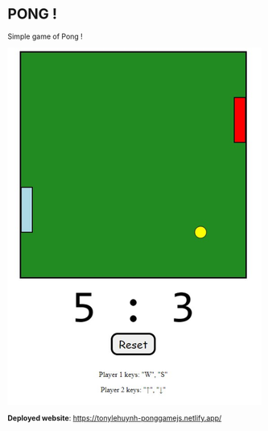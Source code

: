 # PONG ! 

Simple game of Pong !

![PongGame](Pong.jpg)





**Deployed website**: https://tonylehuynh-ponggamejs.netlify.app/


